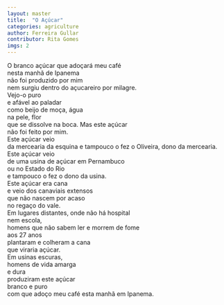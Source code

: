 ```yaml
---
layout: master
title:  "O Açúcar"
categories: agriculture
author: Ferreira Gullar
contributor: Rita Gomes
imgs: 2
---
```


O branco açúcar que adoçará meu café   
nesta manhã de Ipanema   
não foi produzido por mim     
nem surgiu dentro do açucareiro por milagre.  
Vejo-o puro   
e afável ao paladar   
como beijo de moça, água   
na pele, flor   
que se dissolve na boca. Mas este açúcar   
não foi feito por mim.  
Este açúcar veio   
da mercearia da esquina e tampouco o fez o Oliveira, dono da mercearia.   
Este açúcar veio   
de uma usina de açúcar em Pernambuco   
ou no Estado do Rio   
e tampouco o fez o dono da usina.  
Este açúcar era cana   
e veio dos canaviais extensos   
que não nascem por acaso   
no regaço do vale.  
Em lugares distantes, onde não há hospital   
nem escola,   
homens que não sabem ler e morrem de fome   
aos 27 anos   
plantaram e colheram a cana   
que viraria açúcar.  
Em usinas escuras,   
homens de vida amarga     
e dura   
produziram este açúcar   
branco e puro   
com que adoço meu café esta manhã em Ipanema.  


